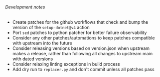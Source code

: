 ###### Development notes

- Create patches for the github workflows that check and bump the version of the `setup-dotnet@v4` action
- Port `sed` patches to python patcher for better failure observability
- Consider any other patches/automations to keep patches compatible with upstream into the future
- Consider releasing versions based on version.json when upstream makes a release, rather than following all changes to upstream main with dated versions
- Consider relaxing linting exceptions in build process
- Add dry run to `replacer.py` and don't commit unless all patches pass
